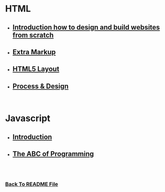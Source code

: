 #  HTML 
* ## [Introduction how to design and build websites from scratch](https://raghadmustafa96.github.io/reading-notes/README-1a)
* ## [Extra Markup](https://raghadmustafa96.github.io/reading-notes/README-1c)
* ## [HTML5 Layout](https://raghadmustafa96.github.io/reading-notes/README-1d)
* ## [Process & Design](https://raghadmustafa96.github.io/reading-notes/README-1e)

<br>

#  Javascript
* ## [Introduction](https://raghadmustafa96.github.io/reading-notes/README-1f)
* ## [The ABC of Programming](https://raghadmustafa96.github.io/reading-notes/README-1g)

<br>
<br>

### [Back To README File](https://raghadmustafa96.github.io/reading-notes)